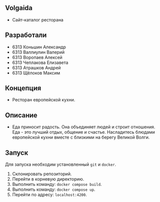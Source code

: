 ## Volgaida
  - Сайт-каталог ресторана

## Разработали
  - 6313 Коньшин Александр
  - 6313 Валлиулин Валерий
  - 6313 Воропаев Алексей
  - 6313 Чеплакова Елизавета
  - 6313 Атрашков Андрей
  - 6313 Щёлоков Максим

## Концепция
  - Ресторан европейской кухни.
## Описание
  - Еда приносит радость. Она объединяет людей и строит отношения. Еда -  это лучший отдых, общение и счастье. Насладитесь блюдами европейской кухни вместе с близкими на берегу Великой Волги.
## Запуск
Для запуска необходим установленный `git` и `docker`.
1. Склонировать репозиторий.
2. Перейти в корневую директорию.
3. Выполнить команду: `docker compose build`.
4. Выполнить команду: `docker compose up`.
5. Перейти по адресу: `localhost:4200`.
